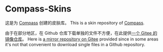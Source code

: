 # Compass-Skins

这是为 [Compass](https://github.com/yueyinqiu/Compass) 创建的皮肤库。 This is a skin repository of [Compass](https://github.com/yueyinqiu/Compass).

由于在部分地区，在 Github 仓库下载单独的文件不方便，在此提供[一个 Gitee 的镜像仓库](https://gitee.com/yueyinqiu5990/Compass-Skins)。 Here is [a mirror repository on Gitee](https://gitee.com/yueyinqiu5990/Compass-Skins) provided since in some areas it's not that convenient to download single files in a Github repository.